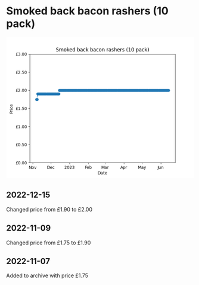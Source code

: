 # Smoked back bacon rashers (10 pack)
![](charts/product-63741011.png)
## 2022-12-15
Changed price from £1.90 to £2.00
## 2022-11-09
Changed price from £1.75 to £1.90
## 2022-11-07
Added to archive with price £1.75
